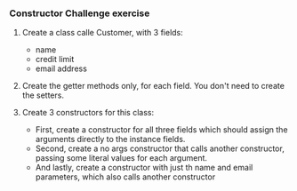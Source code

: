 
### Constructor Challenge exercise ###

1. Create a class calle Customer, with 3 fields:
   * name
   * credit limit
   * email address

2. Create the getter methods only, for each field. You don't need to create the setters.

4. Create 3 constructors for this class:
   * First, create a constructor for all three fields which should assign the arguments directly to the instance fields.
   * Second, create a no args constructor that calls another constructor, passing some literal values for each argument.
   * And lastly, create a constructor with just th name and email parameters, which also calls another constructor 

